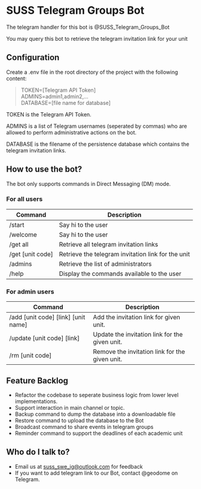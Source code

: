# SUSS Telegram Groups Bot

The telegram handler for this bot is @SUSS_Telegram_Groups_Bot

You may query this bot to retrieve the telegram invitation link for your unit

## Configuration

Create a .env file in the root directory of the project with the following content:

> TOKEN=[Telegram API Token]  
> ADMINS=admin1,admin2,...  
> DATABASE=[file name for database]  

TOKEN is the Telegram API Token.  

ADMINS is a list of Telegram usernames (seperated by commas) who are allowed to perform administrative actions on the bot.  

DATABASE is the filename of the persistence database which contains the telegram invitation links.

## How to use the bot?

The bot only supports commands in Direct Messaging (DM) mode.

### For all users

| Command  | Description | 
| -------- | ------------| 
| /start | Say hi to the user |
| /welcome | Say hi to the user |
| /get all  | Retrieve all telegram invitation links  |
| /get [unit code] | Retrieve the telegram invitation link for the unit | 
| /admins | Retrieve the list of administrators |
| /help | Display the commands available to the user | 

### For admin users

| Command | Description |
|---------|-------------|
| /add [unit code] [link] [unit name] | Add the invitation link for given unit. |
| /update [unit code] [link] | Update the invitation link for the given unit. |
| /rm [unit code] | Remove the invitation link for the given unit. |

## Feature Backlog

* Refactor the codebase to seperate business logic from lower level implementations.
* Support interaction in main channel or topic.
* Backup command to dump the database into a downloadable file
* Restore command to upload the database to the Bot
* Broadcast command to share events in telegram groups 
* Reminder command to support the deadlines of each academic unit

## Who do I talk to?

* Email us at suss_swe_ig@outlook.com for feedback
* If you want to add telegram link to our Bot, contact @geodome on Telegram.